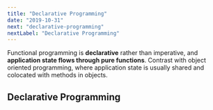 ```yaml
---
title: "Declarative Programming"
date: "2019-10-31"
next: "declarative-programming"
nextLabel: "Declarative Programming"
---
```


Functional programming is **declarative** rather than imperative, and **application state flows through pure functions**.
Contrast with object oriented programming, where application state is usually shared and colocated with methods in objects.

## Declarative Programming

## 